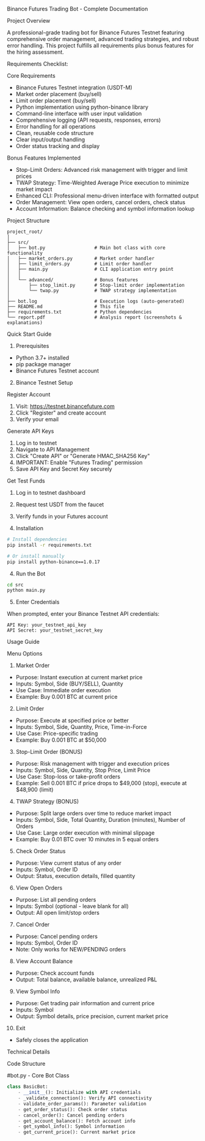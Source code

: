 Binance Futures Trading Bot - Complete Documentation

Project Overview

A professional-grade trading bot for Binance Futures Testnet featuring comprehensive order management, advanced trading strategies, and robust error handling. This project fulfills all requirements plus bonus features for the hiring assessment.

Requirements Checklist:

Core Requirements
- Binance Futures Testnet integration (USDT-M)
- Market order placement (buy/sell)
- Limit order placement (buy/sell)
- Python implementation using python-binance library
- Command-line interface with user input validation
- Comprehensive logging (API requests, responses, errors)
- Error handling for all operations
- Clean, reusable code structure
- Clear input/output handling
- Order status tracking and display

Bonus Features Implemented
- Stop-Limit Orders: Advanced risk management with trigger and limit prices
- TWAP Strategy: Time-Weighted Average Price execution to minimize market impact
- Enhanced CLI: Professional menu-driven interface with formatted output
- Order Management: View open orders, cancel orders, check status
- Account Information: Balance checking and symbol information lookup

Project Structure

```
project_root/
│
├── src/
│   ├── bot.py                  # Main bot class with core functionality
│   ├── market_orders.py        # Market order handler
│   ├── limit_orders.py         # Limit order handler
│   ├── main.py                 # CLI application entry point
│   │
│   └── advanced/               # Bonus features
│       ├── stop_limit.py       # Stop-limit order implementation
│       └── twap.py             # TWAP strategy implementation
│
├── bot.log                     # Execution logs (auto-generated)
├── README.md                   # This file
├── requirements.txt            # Python dependencies
└── report.pdf                  # Analysis report (screenshots & explanations)
```

Quick Start Guide

1. Prerequisites

- Python 3.7+ installed
- pip package manager
- Binance Futures Testnet account

2. Binance Testnet Setup

Register Account
1. Visit: https://testnet.binancefuture.com
2. Click "Register" and create account
3. Verify your email

Generate API Keys
1. Log in to testnet
2. Navigate to API Management
3. Click "Create API" or "Generate HMAC_SHA256 Key"
4. IMPORTANT: Enable "Futures Trading" permission
5. Save API Key and Secret Key securely

Get Test Funds
1. Log in to testnet dashboard
2. Request test USDT from the faucet
3. Verify funds in your Futures account

3. Installation

```bash
# Install dependencies
pip install -r requirements.txt

# Or install manually
pip install python-binance==1.0.17
```

4. Run the Bot

```bash
cd src
python main.py
```

5. Enter Credentials

When prompted, enter your Binance Testnet API credentials:
```
API Key: your_testnet_api_key
API Secret: your_testnet_secret_key
```

Usage Guide

Menu Options

1. Market Order
- Purpose: Instant execution at current market price
- Inputs: Symbol, Side (BUY/SELL), Quantity
- Use Case: Immediate order execution
- Example: Buy 0.001 BTC at current price

2. Limit Order
- Purpose: Execute at specified price or better
- Inputs: Symbol, Side, Quantity, Price, Time-in-Force
- Use Case: Price-specific trading
- Example: Buy 0.001 BTC at $50,000

3. Stop-Limit Order (BONUS)
- Purpose: Risk management with trigger and execution prices
- Inputs: Symbol, Side, Quantity, Stop Price, Limit Price
- Use Case: Stop-loss or take-profit orders
- Example: Sell 0.001 BTC if price drops to $49,000 (stop), execute at $48,900 (limit)

4. TWAP Strategy (BONUS)
- Purpose: Split large orders over time to reduce market impact
- Inputs: Symbol, Side, Total Quantity, Duration (minutes), Number of Orders
- Use Case: Large order execution with minimal slippage
- Example: Buy 0.01 BTC over 10 minutes in 5 equal orders

5. Check Order Status
- Purpose: View current status of any order
- Inputs: Symbol, Order ID
- Output: Status, execution details, filled quantity

6. View Open Orders
- Purpose: List all pending orders
- Inputs: Symbol (optional - leave blank for all)
- Output: All open limit/stop orders

7. Cancel Order
- Purpose: Cancel pending orders
- Inputs: Symbol, Order ID
- Note: Only works for NEW/PENDING orders

8. View Account Balance
- Purpose: Check account funds
- Output: Total balance, available balance, unrealized P&L

9. View Symbol Info
- Purpose: Get trading pair information and current price
- Inputs: Symbol
- Output: Symbol details, price precision, current market price

10. Exit
- Safely closes the application

Technical Details

 Code Structure

#bot.py - Core Bot Class
```python
class BasicBot:
    - __init__(): Initialize with API credentials
    - _validate_connection(): Verify API connectivity
    - validate_order_params(): Parameter validation
    - get_order_status(): Check order status
    - cancel_order(): Cancel pending orders
    - get_account_balance(): Fetch account info
    - get_symbol_info(): Symbol information
    - get_current_price(): Current market price